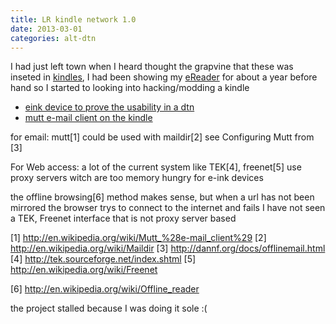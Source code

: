 ```yaml
---
title: LR kindle network 1.0
date: 2013-03-01
categories: alt-dtn
---
```

I had just left town when I heard thought the grapvine that these was inseted in [kindles](https://en.wikipedia.org/wiki/E-reader),
I had been showing my [eReader](https://en.wikipedia.org/wiki/Sony_Reader) for about a year before hand
so I started to looking into hacking/modding a kindle

* [eink device to prove the usability in a dtn](https://www.mobileread.com/forums/showthread.php?t=207545)
* [mutt e-mail client on the kindle](https://www.mobileread.com/forums/showthread.php?t=149532)

for email:
mutt[1] could be used with maildir[2]
see Configuring Mutt from [3]

For Web access:
a lot of the current system like TEK[4], freenet[5] use proxy servers witch are too memory hungry for e-ink devices

the offline browsing[6] method makes sense,
but when a url has not been mirrored the browser trys to connect to the internet and fails
I have not seen a TEK, Freenet interface that is not proxy server based


[1] http://en.wikipedia.org/wiki/Mutt_%28e-mail_client%29
[2] http://en.wikipedia.org/wiki/Maildir
[3] http://dannf.org/docs/offlinemail.html
[4] http://tek.sourceforge.net/index.shtml
[5] http://en.wikipedia.org/wiki/Freenet

[6] http://en.wikipedia.org/wiki/Offline_reader

the project stalled because I was doing it sole :(

